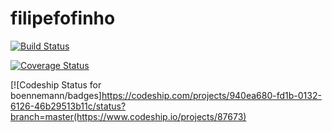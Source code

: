 # filipefofinho

[![Build Status](https://travis-ci.org/feerpessoa/filipefofinho.svg?branch=master)](https://travis-ci.org/feerpessoa/filipefofinho)

[![Coverage Status](https://img.shields.io/coveralls/feerpessoa/filipefofinho.svg)](https://coveralls.io/r/feerpessoa/filipefofinho?branch=master)


[![Codeship Status for boennemann/badges]https://codeship.com/projects/940ea680-fd1b-0132-6126-46b29513b11c/status?branch=master(https://www.codeship.io/projects/87673)



